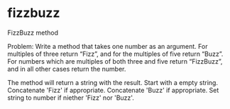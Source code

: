 # fizzbuzz
FizzBuzz method

Problem:
Write a method that takes one number as an argument. For multiples of three return “Fizz”, and for the multiples of five return “Buzz”. For numbers which are multiples of both three and five return “FizzBuzz”, and in all other cases return the number.

The method will return a string with the result. Start with a empty string. Concatenate 'Fizz' if appropriate. Concatenate 'Buzz' if appropriate. Set string to number if niether 'Fizz' nor 'Buzz'.
